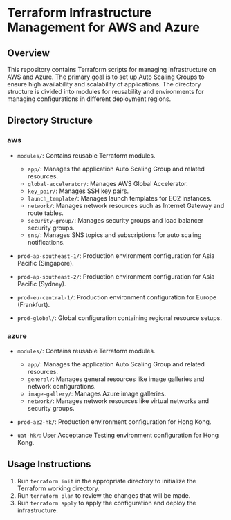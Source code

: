 # Terraform Infrastructure Management for AWS and Azure

## Overview
This repository contains Terraform scripts for managing infrastructure on AWS and Azure. The primary goal is to set up Auto Scaling Groups to ensure high availability and scalability of applications. The directory structure is divided into modules for reusability and environments for managing configurations in different deployment regions.

## Directory Structure
### aws

- `modules/`: Contains reusable Terraform modules.
  - `app/`: Manages the application Auto Scaling Group and related resources.
  - `global-accelerator/`: Manages AWS Global Accelerator.
  - `key_pair/`: Manages SSH key pairs.
  - `launch_template/`: Manages launch templates for EC2 instances.
  - `network/`: Manages network resources such as Internet Gateway and route tables.
  - `security-group/`: Manages security groups and load balancer security groups.
  - `sns/`: Manages SNS topics and subscriptions for auto scaling notifications.

- `prod-ap-southeast-1/`: Production environment configuration for Asia Pacific (Singapore).
- `prod-ap-southeast-2/`: Production environment configuration for Asia Pacific (Sydney).
- `prod-eu-central-1/`: Production environment configuration for Europe (Frankfurt).
- `prod-global/`: Global configuration containing regional resource setups.

### azure

- `modules/`: Contains reusable Terraform modules.
  - `app/`: Manages the application Auto Scaling Group and related resources.
  - `general/`: Manages general resources like image galleries and network configurations.
  - `image-gallery/`: Manages Azure image galleries.
  - `network/`: Manages network resources like virtual networks and security groups.

- `prod-az2-hk/`: Production environment configuration for Hong Kong.
- `uat-hk/`: User Acceptance Testing environment configuration for Hong Kong.

## Usage Instructions

1. Run `terraform init` in the appropriate directory to initialize the Terraform working directory.
2. Run `terraform plan` to review the changes that will be made.
3. Run `terraform apply` to apply the configuration and deploy the infrastructure.
